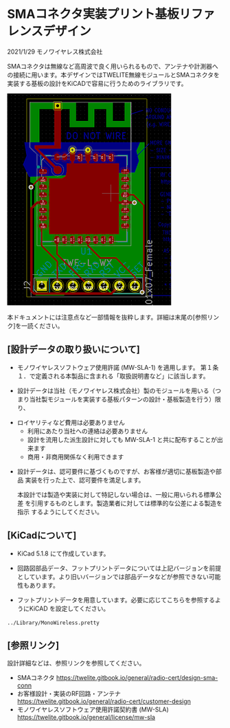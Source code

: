 # SMAコネクタ実装プリント基板リファレンスデザイン

2021/1/29 モノワイヤレス株式会社

SMAコネクタは無線など高周波で良く用いられるもので、アンテナや計測器への接続に用います。本デザインではTWELITE無線モジュールとSMAコネクタを実装する基板の設計をKiCADで容易に行うためのライブラリです。



![](img_kicad.png)



本ドキュメントには注意点など一部情報を抜粋します。詳細は末尾の[参照リンク]を一読ください。

## [設計データの取り扱いについて]

 - モノワイヤレスソフトウェア使用許諾 (MW-SLA-1) を適用します。
   第１条１．で定義される本製品に含まれる「取扱説明書など」に該当します。

 - 設計データは当社（モノワイヤレス株式会社）製のモジュールを用いる（つまり当社製モジュールを実装する基板パターンの設計・基板製造を行う）限り、
   
* ロイヤリティなど費用は必要ありません
   * 利用にあたり当社への連絡は必要ありません
   * 設計を流用した派生設計に対しても MW-SLA-1 と共に配布することが出来ます
   * 商用・非商用関係なく利用できます
   
 - 設計データは、認可要件に基づくものですが、お客様が適切に基板製造や部品
   実装を行った上で、認可要件を満足します。

   本設計では製造や実装に対して特記しない場合は、一般に用いられる標準公差
   を引用するものとします。製造業者に対しては標準的な公差による製造を指示
   するようにしてください。

## [KiCadについて]

 - KiCad 5.1.8 にて作成しています。

 - 回路図部品データ、フットプリントデータについては上記バージョンを前提としています。より旧いバージョンでは部品データなどが参照できない可能性もあります。
   
 - フットプリントデータを用意しています。必要に応じてこちらを参照するようにKiCAD を設定してください。
   

`../Library/MonoWireless.pretty`



## [参照リンク]

  設計詳細などは、参照リンクを参照してください。

 - SMAコネクタ
   https://twelite.gitbook.io/general/radio-cert/design-sma-conn
 - お客様設計・実装のRF回路・アンテナ
   https://twelite.gitbook.io/general/radio-cert/customer-design
 - モノワイヤレスソフトウェア使用許諾契約書 (MW-SLA)
   https://twelite.gitbook.io/general/license/mw-sla

   